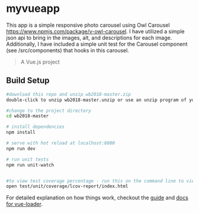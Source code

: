 # myvueapp
This app is a simple responsive photo carousel using Owl Carousel https://www.npmjs.com/package/v-owl-carousel.  I have utilized a simple json api to bring in the images, alt, and descriptions for each image.  Additionally, I have included a simple unit test for the Carousel component (see /src/components) that hooks in this carousel. 

> A Vue.js project

## Build Setup

``` bash
#download this repo and unzip wb2018-master.zip
double-click to unzip wb2018-master.unzip or use an unzip program of your choice

#change to the project directory
cd wb2018-master

# install dependencies
npm install

# serve with hot reload at localhost:8080
npm run dev

# run unit tests
npm run unit-watch


#to view test coverage percentage - run this on the command line to view test coverage in your web browser after running the unit tests
open test/unit/coverage/lcov-report/index.html
```

For detailed explanation on how things work, checkout the [guide](http://vuejs-templates.github.io/webpack/) and [docs for vue-loader](http://vuejs.github.io/vue-loader).
